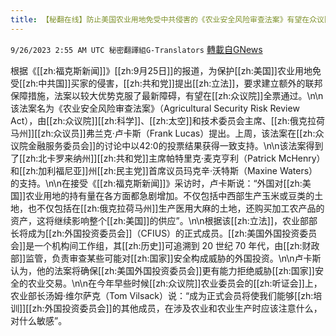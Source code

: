 ```yaml
---
title: 【秘翻在线】防止美国农业用地免受中共侵害的《农业安全风险审查法案》有望在众议院全票通过
---
```

`9/26/2023 2:55 AM UTC 秘密翻譯組G-Translators` [轉載自GNews](https://gnews.org/articles/1740747)

根据《[[zh:福克斯新闻]]》[[zh:9月25日]]的报道，为保护[[zh:美国]]农业用地免受[[zh:中共国]]买家的侵害，[[zh:共和党]]提出[[zh:立法]]，要求建立额外的联邦保障措施，法案以较大优势克服了最新障碍，有望在[[zh:众议院]]全票通过。\n\n该法案名为《农业安全风险审查法案》（Agricultural Security Risk Review Act），由[[zh:众议院]][[zh:科学]]、[[zh:太空]]和技术委员会主席、[[zh:俄克拉荷马州]][[zh:众议员]]弗兰克·卢卡斯（Frank Lucas）提出。上周，该法案在[[zh:众议院金融服务委员会]]的讨论中以42:0的投票结果获得一致支持。\n\n该法案得到了[[zh:北卡罗来纳州]][[zh:共和党]]主席帕特里克·麦克亨利（Patrick McHenry）和[[zh:加利福尼亚]]州[[zh:民主党]]首席议员玛克辛·沃特斯（Maxine Waters）的支持。\n\n在接受《[[zh:福克斯新闻]]》采访时，卢卡斯说：“外国对[[zh:美国]]农业用地的持有量在各方面都急剧增加。不仅包括中西部生产玉米或豆类的土地，也不仅包括在[[zh:俄克拉荷马州]]生产医用大麻的土地，还购买加工农产品的资产，这将继续影响整个[[zh:美国]]的供应”。\n\n根据该[[zh:立法]]，农业部部长将成为[[zh:外国投资委员会]]（CFIUS）的正式成员。[[zh:美国外国投资委员会]]是一个机构间工作组，其[[zh:历史]]可追溯到 20 世纪 70 年代，由[[zh:财政部]]监管，负责审查某些可能对[[zh:国家]]安全构成威胁的外国投资。\n\n卢卡斯认为，他的法案将确保[[zh:美国外国投资委员会]]更有能力拒绝威胁[[zh:国家]]安全的农业交易。\n\n在今年早些时候[[zh:众议院]]农业委员会的[[zh:听证会]]上，农业部长汤姆·维尔萨克（Tom Vilsack）说：“成为正式会员将使我们能够[[zh:培训]][[zh:外国投资委员会]]的其他成员，在涉及农业和农业生产时应该注意什么，对什么敏感”。
